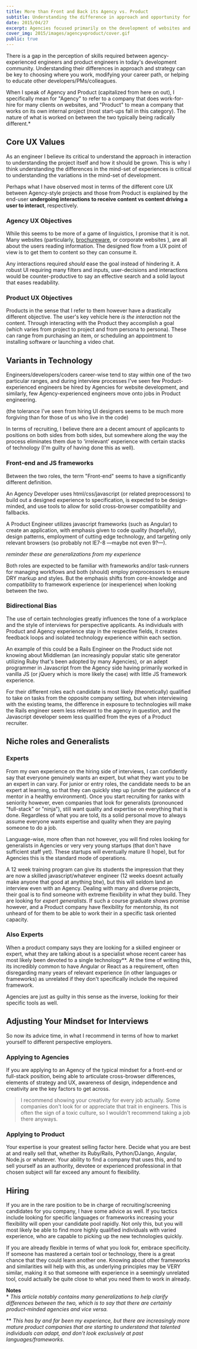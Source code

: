```yaml
---
title: More than Front and Back its Agency vs. Product
subtitle: Understanding the difference in approach and opportunity for engineers and developers across Agency and Product settings.
date: 2015/04/27
excerpt: Agencies focused primarily on the development of websites and companies that revolve around the creation of an application or product think they are as different as night and day, but the overlap of skills and roles of engineers is more complex and interwoven than that.
cover_img: 2015/images/agencyvproduct/cover.gif
public: true
---
```


There is a gap in the perception of skills required between agency-experienced engineers and product engineers in today's development community. Understanding their differences in approach and strategy can be key to choosing where you work, modifying your career path, or helping to educate other developers/PMs/colleagues.

When I speak of Agency and Product (capitalized from here on out), I specifically mean for "Agency" to refer to a company that does work-for-hire for many clients on websites, and "Product" to mean a company that works on its own internal project (most start-ups fall in this category). The nature of what is worked on between the two typically being radically different.*


## Core UX Values
As an engineer I believe its critical to understand the approach in interaction to understanding the project itself and how it should be grown. This is why I think understanding the differences in the mind-set of experiences is critical to understanding the variations in the mind-set of development.

Perhaps what I have observed most in terms of the different core UX between Agency-style projects and those from Product is explained by the end-user **undergoing interactions to receive content vs content driving a user to interact**, respectively.

### Agency UX Objectives
While this seems to be more of a game of linguistics, I promise that it is not. Many websites (particularly, [brochureware](http://en.wiktionary.org/wiki/brochureware), or corporate websites ), are all about the users reading information. The designed flow from a UX point of view is to get them to content so they can consume it.

Any interactions required *should* ease the goal instead of hindering it. A robust UI requiring many filters and inputs, user-decisions and interactions would be counter-productive to say an effective search and a solid layout that eases readability.

### Product UX Objectives

Products in the sense that I refer to them however have a drastically different objective. The user's key vehicle here *is the interaction*  not the content. Through interacting with the Product they accomplish a goal (which varies from project to project and from persona to persona). These can range from purchasing an item, or scheduling an appointment to installing software or launching a video chat.

## Variants in Technology

Engineers/developers/coders career-wise tend to stay within one of the two particular ranges, and during interview processes I've seen few Product-experienced engineers be hired by Agencies for website development, and similarly, few Agency-experienced engineers move onto jobs in Product engineering.

(the tolerance I've seen from hiring UI designers seems to be much more forgiving than for those of us who live in the code)

In terms of recruiting, I believe there are a decent amount of applicants to positions on both sides from both sides, but somewhere along the way the process eliminates them due to 'irrelevant' experience with certain stacks of technology (I'm guilty of having done this as well).

### Front-end and JS frameworks

Between the two roles, the term "Front-end" seems to have a significantly different definition.

An Agency Developer uses html/css/javascript (or related preprocessors) to build out a designed experience to specification, is expected to be design-minded, and use tools to allow for solid cross-browser compatibility and fallbacks.

A Product Engineer utilizes javascript frameworks (such as Angular) to create an application, with emphasis given to code quality (hopefully), design patterns, employment of cutting edge technology, and targeting only relevant browsers (so probably not IE7-8 —maybe not even 9?—).

*reminder these are generalizations from my experience*

Both roles are expected to be familiar with frameworks and/or task-runners for managing workflows and both (should) employ preprocessors to ensure DRY markup and styles. But the emphasis shifts from core-knowledge and compatibility to framework experience (or inexperience) when looking between the two.

### Bidirectional Bias

The use of certain technologies greatly influences the tone of a workplace and the style of interviews for perspective applicants. As individuals with Product and Agency experience stay in the respective fields, it creates feedback loops and isolated technology experience within each section.

An example of this could be a Rails Engineer on the Product side not knowing about Middleman (an increasingly popular static site generator utilizing Ruby that's been adopted by many Agencies), or an adept programmer in Javascript from the Agency side having primarily worked in vanilla JS (or jQuery which is more likely the case) with little JS framework experience.

For their different roles each candidate is most likely (theoretically) qualified to take on tasks from the opposite company setting, but when interviewing with the existing teams, the difference in exposure to technologies will make the Rails engineer seem less relevant to the agency in question, and the Javascript developer seem less qualified from the eyes of a Product recruiter.

## Niche roles and Generalists

### Experts

From my own experience on the hiring side of interviews, I can confidently say that everyone genuinely wants an expert, but what they want you to be an expert in can vary. For junior or entry roles, the candidate needs to be an expert at learning, so that they can quickly step up (under the guidance of a mentor in a healthy environment). Once you start recruiting for ranks with seniority however, even companies that look for generalists (pronounced "full-stack" or "ninja"), still want quality and expertise on everything that is done. Regardless of what you are told, its a solid personal move to always assume everyone wants expertise and quality when they are paying someone to do a job.

Language-wise, more often than not however, you will find roles looking for generalists in Agencies or very very young startups (that don't have sufficient staff yet). These startups will eventually mature (I hope), but for Agencies this is the standard mode of operations.

A 12 week training program can give its students the impression that they are now a skilled javascript/whatever engineer (12 weeks doesnt actually make anyone that good at anything btw), but this will seldom land an interview even with an Agency. Dealing with many and diverse projects, their goal is to find someone with extreme flexibility in what they build. They are looking for *expert generalists*. If such a course graduate shows promise however, and a Product company have flexibility for mentorship, its not unheard of for them to be able to work their in a specific task oriented capacity.

### Also Experts

When a product company says they are looking for a skilled engineer or expert, what they are talking about is a specialist whose recent career has most likely been devoted to a single technology**. At the time of writing this, its incredibly common to have Angular or React as a requirement, often disregarding many years of relevant experience (in other languages or frameworks) as unrelated if they don't specifically include the required framework.

Agencies are just as guilty in this sense as the inverse, looking for their specific tools as well.

## Adjusting Your Mindset for Interviews

So now its advice time, in what I recommend in terms of how to market yourself to different perspective employers.

### Applying to Agencies
If you are applying to an Agency of the typical mindset for a front-end or full-stack position, being able to articulate cross-browser differences, elements of strategy and UX, awareness of design, independence and creativity are the key factors to get across.

> I recommend showing your creativity for every job actually. Some companies don't look for or appreciate that trait in engineers. This is often the sign of a toxic culture, so I wouldn't recommend taking a job there anyways.

### Applying to Product
Your expertise is your greatest selling factor here. Decide what you are best at and really sell that, whether its Ruby/Rails, Python/DJango, Angular, Node.js or whatever. Your ability to find a company that uses this, and to sell yourself as an authority, devotee or experienced professional in that chosen subject will far exceed any amount fo flexibility.

## Hiring
If you are in the rare position to be in charge of recruiting/screening candidates for you company, I have some advice as well. If you tactics include looking for specific languages or frameworks increasing your flexibility will open your candidate pool rapidly. Not only this, but you will most likely be able to find more highly qualified individuals with varied experience, who are capable to picking up the new technologies quickly.

If you are already flexible in terms of what you look for, embrace specificity. If someone has mastered a certain tool or technology, there is a great chance that they could learn another one. Knowing about other frameworks and similarities will help with this, as underlying principles may be VERY similar, making it so that someone with experience in a seemingly unrelated tool, could actually be quite close to what you need them to work in already.


**Notes**  
<span>* </span>  *This article notably contains many generalizations to help clarify differences between the two, which is to say that there are certainly product-minded agencies and vice versa.*

<span>** </span>  *This has by and far been my experience, but there are increasingly more mature product companies that are starting to understand that talented individuals can adapt, and don't look exclusively at past languages/frameworks.*
